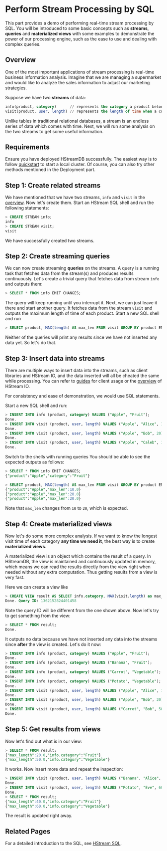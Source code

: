 # Perform Stream Processing by SQL

This part provides a demo of performing real-time stream processing by SQL. You
will be introduced to some basic concepts such as **streams**, **queries** and
**materialized views** with some examples to demonstrate the power of our
processing engine, such as the ease to use and dealing with complex queries.

## Overview

One of the most important applications of stream processing is real-time
business information analysis. Imagine that we are managing a supermarket and
would like to analyze the sales information to adjust our marketing strategies.

Suppose we have two **streams** of data:

```sql
info(product, category)      // represents the category a product belongs to
visit(product, user, length) // represents the length of time when a customer looks at a product
```

Unlike tables in traditional relational databases, a stream is an endless series
of data which comes with time. Next, we will run some analysis on the two
streams to get some useful information.

## Requirements

Ensure you have deployed HStreamDB successfully. The easiest way is to follow
[quickstart](../start/quickstart-with-docker.md) to start a local cluster. Of
course, you can also try other methods mentioned in the Deployment part.

## Step 1: Create related streams

We have mentioned that we have two streams, `info` and `visit` in the
[overview](#overview). Now let's create them. Start an HStream SQL shell and run
the following statements:

```sql
> CREATE STREAM info;
info
> CREATE STREAM visit;
visit
```

We have successfully created two streams.

## Step 2: Create streaming queries

We can now create streaming **queries** on the streams. A query is a running
task that fetches data from the stream(s) and produces results continuously.
Let's create a trivial query that fetches data from stream `info` and outputs
them:

```sql
> SELECT * FROM info EMIT CHANGES;
```

The query will keep running until you interrupt it. Next, we can just leave it
there and start another query. It fetches data from the stream `visit` and
outputs the maximum length of time of each product. Start a new SQL shell and
run

```sql
> SELECT product, MAX(length) AS max_len FROM visit GROUP BY product EMIT CHANGES;
```

Neither of the queries will print any results since we have not inserted any
data yet. So let's do that.

## Step 3: Insert data into streams

There are multiple ways to insert data into the streams, such as client
libraries and HStream IO, and the data inserted will all be cheated the same
while processing. You can refer to [guides](./write.md) for client usage or the
[overview](../io/overview.md) of HStream IO.

For consistency and ease of demonstration, we would use SQL statements.

Start a new SQL shell and run:

```sql
> INSERT INTO info (product, category) VALUES ("Apple", "Fruit");
Done.
> INSERT INTO visit (product, user, length) VALUES ("Apple", "Alice", 10);
Done.
> INSERT INTO visit (product, user, length) VALUES ("Apple", "Bob", 20);
Done.
> INSERT INTO visit (product, user, length) VALUES ("Apple", "Caleb", 10);
Done.
```

Switch to the shells with running queries You should be able to see the expected
outputs as follows:

```sql
> SELECT * FROM info EMIT CHANGES;
{"product":"Apple","category":"Fruit"}
```

```sql
> SELECT product, MAX(length) AS max_len FROM visit GROUP BY product EMIT CHANGES;
{"product":"Apple","max_len":10.0}
{"product":"Apple","max_len":20.0}
{"product":"Apple","max_len":20.0}
```

Note that `max_len` changes from `10` to `20`, which is expected.

## Step 4: Create materialized views

Now let's do some more complex analysis. If we want to know the longest visit
time of each category **any time we need it**, the best way is to create
**materialized views**.

A materialized view is an object which contains the result of a query. In
HStreamDB, the view is maintained and continuously updated in memory, which
means we can read the results directly from the view right when needed without
any extra computation. Thus getting results from a view is very fast.

Here we can create a view like

```sql
> CREATE VIEW result AS SELECT info.category, MAX(visit.length) as max_length FROM info JOIN visit ON info.product = visit.product WITHIN (INTERVAL '1' HOUR) GROUP BY info.category;
Done. Query ID: 1362152824401458
```

Note the query ID will be different from the one shown above. Now let's try to
get something from the view:

```sql
> SELECT * FROM result;
Done.
```

It outputs no data because we have not inserted any data into the streams since
**after** the view is created. Let's do it now:

```sql
> INSERT INTO info (product, category) VALUES ("Apple", "Fruit");
Done.
> INSERT INTO info (product, category) VALUES ("Banana", "Fruit");
Done.
> INSERT INTO info (product, category) VALUES ("Carrot", "Vegetable");
Done.
> INSERT INTO info (product, category) VALUES ("Potato", "Vegetable");
Done.
> INSERT INTO visit (product, user, length) VALUES ("Apple", "Alice", 10);
Done.
> INSERT INTO visit (product, user, length) VALUES ("Apple", "Bob", 20);
Done.
> INSERT INTO visit (product, user, length) VALUES ("Carrot", "Bob", 50);
Done.
```

## Step 5: Get results from views

Now let's find out what is in our view:

```sql
> SELECT * FROM result;
{"max_length":20.0,"info.category":"Fruit"}
{"max_length":50.0,"info.category":"Vegetable"}
```

It works. Now insert more data and repeat the inspection:

```sql
> INSERT INTO visit (product, user, length) VALUES ("Banana", "Alice", 40);
Done.
> INSERT INTO visit (product, user, length) VALUES ("Potato", "Eve", 60);
Done.
> SELECT * FROM result;
{"max_length":40.0,"info.category":"Fruit"}
{"max_length":60.0,"info.category":"Vegetable"}
```

The result is updated right away.

## Related Pages

For a detailed introduction to the SQL, see
[HStream SQL](../reference/sql/sql-overview.md).

